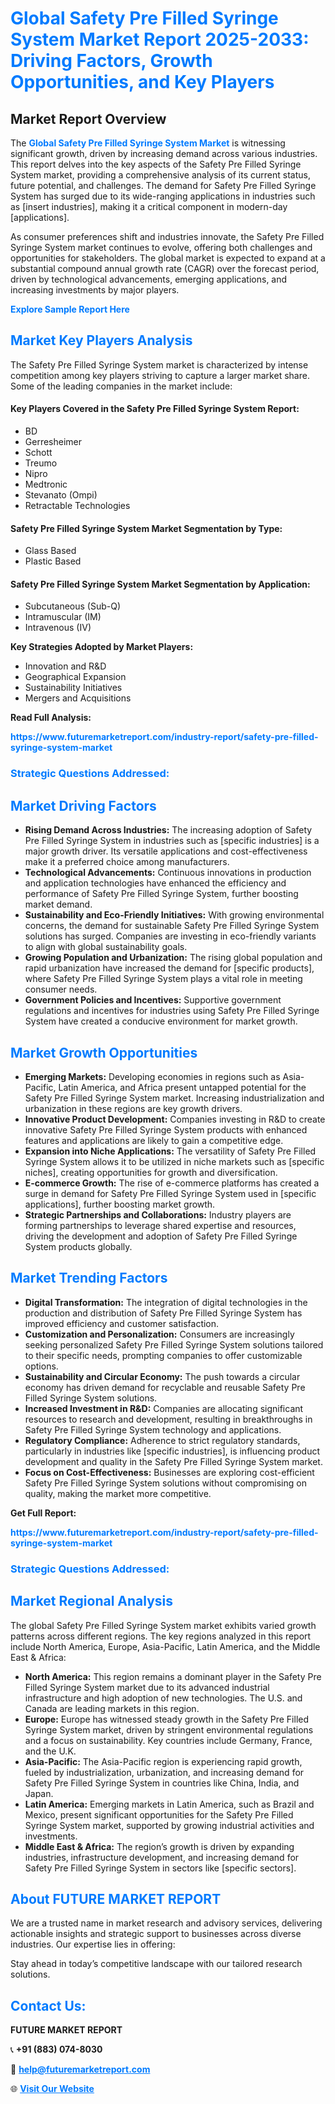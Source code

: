 <h1 style="color: #007BFF;">Global Safety Pre Filled Syringe System Market Report 2025-2033: Driving Factors, Growth Opportunities, and Key Players</h1>

<section id="overview">
<h2>Market Report Overview</h2>
<p>The <a href="https://www.futuremarketreport.com/industry-report/safety-pre-filled-syringe-system-market" style="color: #007BFF; text-decoration: none;"><strong>Global Safety Pre Filled Syringe System Market</strong></a> is witnessing significant growth, driven by increasing demand across various industries. This report delves into the key aspects of the Safety Pre Filled Syringe System market, providing a comprehensive analysis of its current status, future potential, and challenges. The demand for Safety Pre Filled Syringe System has surged due to its wide-ranging applications in industries such as [insert industries], making it a critical component in modern-day [applications].</p>
<p>As consumer preferences shift and industries innovate, the Safety Pre Filled Syringe System market continues to evolve, offering both challenges and opportunities for stakeholders. The global market is expected to expand at a substantial compound annual growth rate (CAGR) over the forecast period, driven by technological advancements, emerging applications, and increasing investments by major players.</p>
</section>

<section id="overview">
<p><a href="https://www.futuremarketreport.com/request-sample/reportId=40413" style="color: #007BFF; text-decoration: none;"><strong>Explore Sample Report Here</strong></a></p>
</section>

<section id="key-players">
<h2 style="color: #007BFF;">Market Key Players Analysis</h2>
<p>The Safety Pre Filled Syringe System market is characterized by intense competition among key players striving to capture a larger market share. Some of the leading companies in the market include:</p>
<h4>Key Players Covered in the Safety Pre Filled Syringe System Report:</h4>
<ul><li>BD</li><li>Gerresheimer</li><li>Schott</li><li>Treumo</li><li>Nipro</li><li>Medtronic</li><li>Stevanato (Ompi)</li><li>Retractable Technologies</li></ul>
<h4>Safety Pre Filled Syringe System Market Segmentation by Type:</h4>
<ul><li>Glass Based</li><li>Plastic Based</li></ul>

<h4>Safety Pre Filled Syringe System Market Segmentation by Application:</h4>
<ul><li>Subcutaneous (Sub-Q)</li><li>Intramuscular (IM)</li><li>Intravenous (IV)</li></ul>
<p><strong>Key Strategies Adopted by Market Players:</strong></p>
<ul>
<li>Innovation and R&D</li>
<li>Geographical Expansion</li>
<li>Sustainability Initiatives</li>
<li>Mergers and Acquisitions</li>
</ul>
</section>

<section>
<p><strong>Read Full Analysis: </strong></p><a href="https://www.futuremarketreport.com/industry-report/safety-pre-filled-syringe-system-market" style="color: #007BFF; text-decoration: none;"><strong>https://www.futuremarketreport.com/industry-report/safety-pre-filled-syringe-system-market</strong></a>
<h3 style="color: #007BFF;">Strategic Questions Addressed:</h3>
</section>

<section id="driving-factors">
<h2 style="color: #007BFF;">Market Driving Factors</h2>
<ul>
<li><strong>Rising Demand Across Industries:</strong> The increasing adoption of Safety Pre Filled Syringe System in industries such as [specific industries] is a major growth driver. Its versatile applications and cost-effectiveness make it a preferred choice among manufacturers.</li>
<li><strong>Technological Advancements:</strong> Continuous innovations in production and application technologies have enhanced the efficiency and performance of Safety Pre Filled Syringe System, further boosting market demand.</li>
<li><strong>Sustainability and Eco-Friendly Initiatives:</strong> With growing environmental concerns, the demand for sustainable Safety Pre Filled Syringe System solutions has surged. Companies are investing in eco-friendly variants to align with global sustainability goals.</li>
<li><strong>Growing Population and Urbanization:</strong> The rising global population and rapid urbanization have increased the demand for [specific products], where Safety Pre Filled Syringe System plays a vital role in meeting consumer needs.</li>
<li><strong>Government Policies and Incentives:</strong> Supportive government regulations and incentives for industries using Safety Pre Filled Syringe System have created a conducive environment for market growth.</li>
</ul>
</section>

<section id="growth-opportunities">
<h2 style="color: #007BFF;">Market Growth Opportunities</h2>
<ul>
<li><strong>Emerging Markets:</strong> Developing economies in regions such as Asia-Pacific, Latin America, and Africa present untapped potential for the Safety Pre Filled Syringe System market. Increasing industrialization and urbanization in these regions are key growth drivers.</li>
<li><strong>Innovative Product Development:</strong> Companies investing in R&D to create innovative Safety Pre Filled Syringe System products with enhanced features and applications are likely to gain a competitive edge.</li>
<li><strong>Expansion into Niche Applications:</strong> The versatility of Safety Pre Filled Syringe System allows it to be utilized in niche markets such as [specific niches], creating opportunities for growth and diversification.</li>
<li><strong>E-commerce Growth:</strong> The rise of e-commerce platforms has created a surge in demand for Safety Pre Filled Syringe System used in [specific applications], further boosting market growth.</li>
<li><strong>Strategic Partnerships and Collaborations:</strong> Industry players are forming partnerships to leverage shared expertise and resources, driving the development and adoption of Safety Pre Filled Syringe System products globally.</li>
</ul>
</section>

<section id="trending-factors">
<h2 style="color: #007BFF;">Market Trending Factors</h2>
<ul>
<li><strong>Digital Transformation:</strong> The integration of digital technologies in the production and distribution of Safety Pre Filled Syringe System has improved efficiency and customer satisfaction.</li>
<li><strong>Customization and Personalization:</strong> Consumers are increasingly seeking personalized Safety Pre Filled Syringe System solutions tailored to their specific needs, prompting companies to offer customizable options.</li>
<li><strong>Sustainability and Circular Economy:</strong> The push towards a circular economy has driven demand for recyclable and reusable Safety Pre Filled Syringe System solutions.</li>
<li><strong>Increased Investment in R&D:</strong> Companies are allocating significant resources to research and development, resulting in breakthroughs in Safety Pre Filled Syringe System technology and applications.</li>
<li><strong>Regulatory Compliance:</strong> Adherence to strict regulatory standards, particularly in industries like [specific industries], is influencing product development and quality in the Safety Pre Filled Syringe System market.</li>
<li><strong>Focus on Cost-Effectiveness:</strong> Businesses are exploring cost-efficient Safety Pre Filled Syringe System solutions without compromising on quality, making the market more competitive.</li>
</ul>
</section>

<section>
<p><strong>Get Full Report: </strong></p><a href="https://www.futuremarketreport.com/industry-report/safety-pre-filled-syringe-system-market" style="color: #007BFF; text-decoration: none;"><strong>https://www.futuremarketreport.com/industry-report/safety-pre-filled-syringe-system-market</strong></a>
<h3 style="color: #007BFF;">Strategic Questions Addressed:</h3>
</section>


<section id="regional-analysis">
<h2 style="color: #007BFF;">Market Regional Analysis</h2>
<p>The global Safety Pre Filled Syringe System market exhibits varied growth patterns across different regions. The key regions analyzed in this report include North America, Europe, Asia-Pacific, Latin America, and the Middle East & Africa:</p>
<ul>
<li><strong>North America:</strong> This region remains a dominant player in the Safety Pre Filled Syringe System market due to its advanced industrial infrastructure and high adoption of new technologies. The U.S. and Canada are leading markets in this region.</li>
<li><strong>Europe:</strong> Europe has witnessed steady growth in the Safety Pre Filled Syringe System market, driven by stringent environmental regulations and a focus on sustainability. Key countries include Germany, France, and the U.K.</li>
<li><strong>Asia-Pacific:</strong> The Asia-Pacific region is experiencing rapid growth, fueled by industrialization, urbanization, and increasing demand for Safety Pre Filled Syringe System in countries like China, India, and Japan.</li>
<li><strong>Latin America:</strong> Emerging markets in Latin America, such as Brazil and Mexico, present significant opportunities for the Safety Pre Filled Syringe System market, supported by growing industrial activities and investments.</li>
<li><strong>Middle East & Africa:</strong> The region’s growth is driven by expanding industries, infrastructure development, and increasing demand for Safety Pre Filled Syringe System in sectors like [specific sectors].</li>
</ul>
</section>

<footer>
<h2 style="color: #007BFF;">About FUTURE MARKET REPORT</h2>
<p>We are a trusted name in market research and advisory services, delivering actionable insights and strategic support to businesses across diverse industries. Our expertise lies in offering:</p>

<p>Stay ahead in today’s competitive landscape with our tailored research solutions.</p>

<h2 style="color: #007BFF;">Contact Us:</h2>
<p><strong>FUTURE MARKET REPORT</strong></p>
<p>📞 <strong>+91 (883) 074-8030</strong></p>
<p>📧 <strong><a href="mailto:help@futuremarketreport.com" style="color: #007BFF;">help@futuremarketreport.com</a></strong></p>
<p>🌐 <strong><a href="https://www.futuremarketreport.com/" style="color: #007BFF;">Visit Our Website</a></strong></p>
</footer>